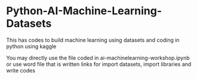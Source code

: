 # Python-AI-Machine-Learning-Datasets
This has codes to build machine learning using datasets and coding in python using kaggle 

You may directly use the file coded in ai-machinelearning-workshop.ipynb or use word file that is written links for import datasets, import libraries and write codes
